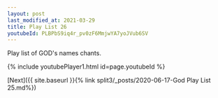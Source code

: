 ```yaml
---
layout: post
last_modified_at: 2021-03-29
title: Play List 26
youtubeId: PLBPbS9iq4r_pv0zF6MmjwYA7yoJVub6SV
---
```

 
 
Play list of GOD's names chants.
 
{% include youtubePlayer1.html id=page.youtubeId %}
 

[Next]({{ site.baseurl }}{% link  split3/_posts/2020-06-17-God Play List 25.md%})
